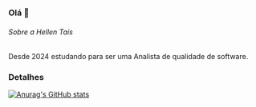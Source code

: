 ### Olá 👋

###### Sobre a Hellen Taís
Desde 2024 estudando para ser uma Analista de qualidade de software.

### Detalhes

[![Anurag's GitHub stats](https://github-readme-stats.vercel.app/api?username=taistj3&show_icons=true&theme=dark)](https://github.com/anuraghazra/github-readme-stats)

